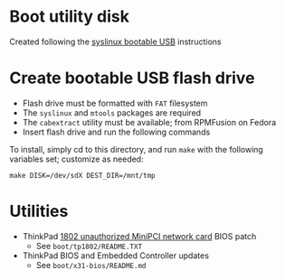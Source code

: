 # Boot utility disk

Created following the [syslinux bootable USB] instructions

[syslinux bootable USB]:
http://www.syslinux.org/wiki/index.php/HowTos#How_to_Create_a_Bootable_USB:_For_Linux

# Create bootable USB flash drive

- Flash drive must be formatted with `FAT` filesystem
- The `syslinux` and `mtools` packages are required
- The `cabextract` utility must be available; from RPMFusion on Fedora
- Insert flash drive and run the following commands

To install, simply cd to this directory, and run `make` with the
following variables set; customize as needed:

    make DISK=/dev/sdX DEST_DIR=/mnt/tmp

# Utilities

- ThinkPad [1802 unauthorized MiniPCI network card] BIOS patch
  - See `boot/tp1802/README.TXT`
- ThinkPad BIOS and Embedded Controller updates
  - See `boot/x31-bios/README.md`

[1802 unauthorized MiniPCI network card]:
http://www.thinkwiki.org/wiki/Problem_with_unauthorized_MiniPCI_network_card

